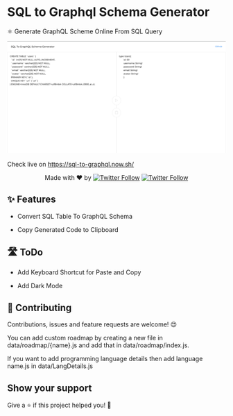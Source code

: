 # SQL to Graphql Schema Generator

⚛️ Generate GraphQL Scheme Online From SQL Query

[![SQL to Graphql Schema Generator](https://github.com/Devzstudio/SQL-to-Graphql-Schema-Generator/blob/master/preview.png?raw=true 'SQL to Graphql Schema Generator')]()

Check live on https://sql-to-graphql.now.sh/

 <p align="center">
   Made with ❤️ by <a href="https://twitter.com/jp1016v1"><img alt="Twitter Follow" src="https://img.shields.io/twitter/follow/jp1016v1?style=social"></a>
<a href="https://twitter.com/PJijin"><img alt="Twitter Follow" src="https://img.shields.io/twitter/follow/PJijin?style=social"></a>
  </p>

## ✨ Features

-   Convert SQL Table To GraphQL Schema

-   Copy Generated Code to Clipboard

## 🛣 ToDo

-   Add Keyboard Shortcut for Paste and Copy

-   Add Dark Mode

## 🤝 Contributing

Contributions, issues and feature requests are welcome! 😍

You can add custom roadmap by creating a new file in data/roadmap/{name}.js and add that in data/roadmap/index.js.

If you want to add programming language details then add language name.js in data/LangDetails.js

## Show your support

Give a ⭐️ if this project helped you! 🥰
